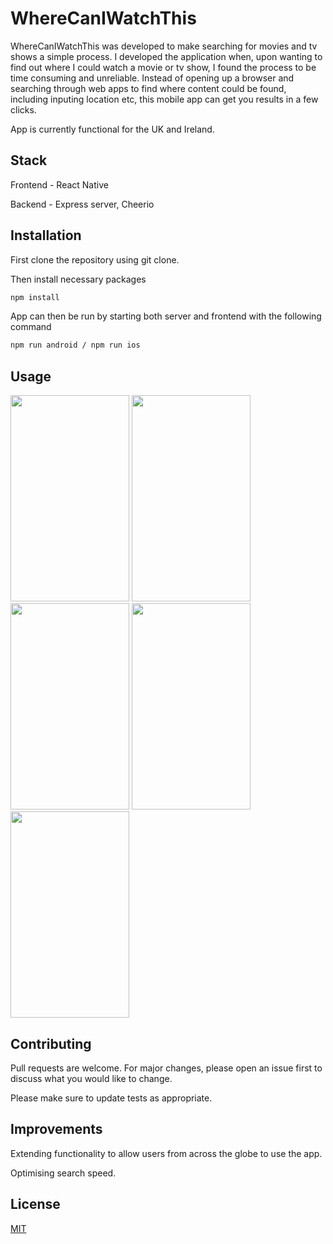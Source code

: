 # WhereCanIWatchThis

WhereCanIWatchThis was developed to make searching for movies and tv shows a simple process. I developed the application when, upon wanting to find out where I could watch a movie or tv show, I found the process to be time consuming and unreliable. Instead of opening up a browser and searching through web apps to find where content could be found, including inputing location etc, this mobile app can get you results in a few clicks. 

App is currently functional for the UK and Ireland.

## Stack

Frontend - React Native 

Backend - Express server, Cheerio

## Installation

First clone the repository using git clone.

Then install necessary packages 

```bash
npm install 
```

App can then be run by starting both server and frontend with the following command 

```bash
npm run android / npm run ios
```

## Usage

<img src="https://user-images.githubusercontent.com/39191941/193873573-e06cd535-5d39-421e-ab76-5927bdc7c57e.jpeg" width="190" height="330"> <img src="https://user-images.githubusercontent.com/39191941/193874156-7c9c3bc6-2599-431c-9491-14e236ed7500.jpeg" width="190" height="330">
<img src="https://user-images.githubusercontent.com/39191941/193874199-f7b013e1-841a-4a42-b46a-34e9a4f0e770.jpeg" width="190" height="330">
<img src="https://user-images.githubusercontent.com/39191941/193874231-2099f128-aa19-4037-a174-96c32c5acede.jpeg" width="190" height="330">
<img src="https://user-images.githubusercontent.com/39191941/193874258-1438991e-42e7-4430-934c-a1d1b582e373.jpeg" width="190" height="330">


## Contributing
Pull requests are welcome. For major changes, please open an issue first to discuss what you would like to change. 

Please make sure to update tests as appropriate.


## Improvements
Extending functionality to allow users from across the globe to use the app. 

Optimising search speed.

## License
[MIT](https://choosealicense.com/licenses/mit/)
